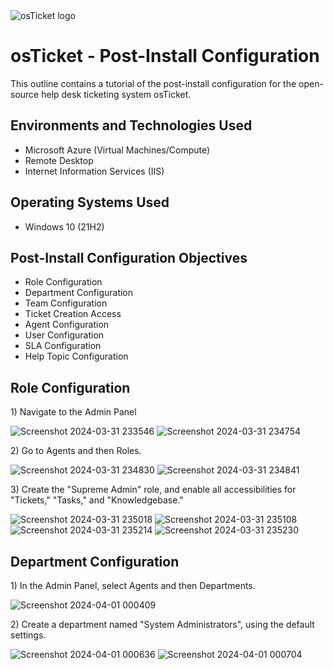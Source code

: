 <img src="https://i.imgur.com/Clzj7Xs.png" alt="osTicket logo"/>
</p>

<h1>osTicket - Post-Install Configuration</h1>
This outline contains a tutorial of the post-install configuration for the open-source help desk ticketing system osTicket.<br />




<h2>Environments and Technologies Used</h2>

- Microsoft Azure (Virtual Machines/Compute)
- Remote Desktop
- Internet Information Services (IIS)

<h2>Operating Systems Used </h2>

- Windows 10</b> (21H2)

<h2>Post-Install Configuration Objectives</h2>

- Role Configuration
- Department Configuration
- Team Configuration
- Ticket Creation Access
- Agent Configuration
- User Configuration
- SLA Configuration
- Help Topic Configuration

<h2>Role Configuration</h2>

<p>
1) Navigate to the Admin Panel

![Screenshot 2024-03-31 233546](https://github.com/kbd060/post-install-config/assets/150099961/8fea7329-1ab9-4764-90e7-bbfb750a836c)
![Screenshot 2024-03-31 234754](https://github.com/kbd060/post-install-config/assets/150099961/e8a277d9-c62a-4406-b682-ff78b3f75a46)


<p>
2) Go to Agents and then Roles.

![Screenshot 2024-03-31 234830](https://github.com/kbd060/post-install-config/assets/150099961/07254358-37bf-48fd-a551-db05cdf68cf8)
![Screenshot 2024-03-31 234841](https://github.com/kbd060/post-install-config/assets/150099961/664fe32a-3972-4728-9ec6-a676e3835049)


<p>
3) Create the "Supreme Admin" role, and enable all accessibilities for "Tickets," "Tasks," and "Knowledgebase."

![Screenshot 2024-03-31 235018](https://github.com/kbd060/post-install-config/assets/150099961/9d12dc38-b00d-4a45-9d03-1475bf942c7b)
![Screenshot 2024-03-31 235108](https://github.com/kbd060/post-install-config/assets/150099961/101026fd-2ef8-4a0a-9bba-3c679fcca0fb)
![Screenshot 2024-03-31 235214](https://github.com/kbd060/post-install-config/assets/150099961/5af39663-8fca-4a0b-b98a-28ce6467ad9c)
![Screenshot 2024-03-31 235230](https://github.com/kbd060/post-install-config/assets/150099961/a65c52c4-4ae0-4344-8c03-af4eac96e764)

<h2>Department Configuration</h2>

<p>
1) In the Admin Panel, select Agents and then Departments.

![Screenshot 2024-04-01 000409](https://github.com/kbd060/post-install-config/assets/150099961/4d181df6-9329-4edc-ab69-66a0b62be18f)

<p>
2) Create a department named "System Administrators", using the default settings.

![Screenshot 2024-04-01 000636](https://github.com/kbd060/post-install-config/assets/150099961/2f574dd3-6567-4b0a-b3ea-5cf80f8ba24a)
![Screenshot 2024-04-01 000704](https://github.com/kbd060/post-install-config/assets/150099961/aab3c648-9335-408b-8837-65bb5f876464)


